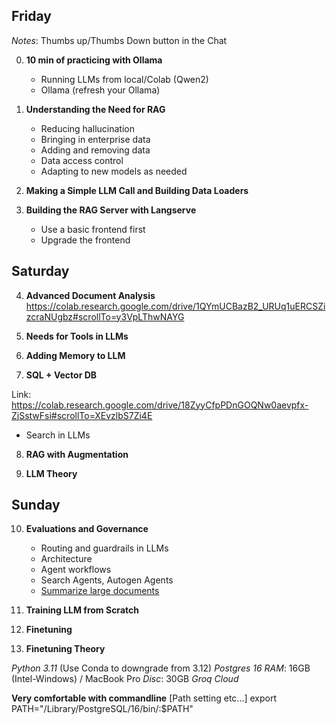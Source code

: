 ## Friday

*Notes*: Thumbs up/Thumbs Down button in the Chat

0. **10 min of practicing with Ollama**
   - Running LLMs from local/Colab (Qwen2)
   - Ollama (refresh your Ollama)

1. **Understanding the Need for RAG**
   - Reducing hallucination
   - Bringing in enterprise data
   - Adding and removing data
   - Data access control
   - Adapting to new models as needed

2. **Making a Simple LLM Call and Building Data Loaders**

3. **Building the RAG Server with Langserve**
   - Use a basic frontend first
   - Upgrade the frontend


## Saturday
4. **Advanced Document Analysis**
https://colab.research.google.com/drive/1QYmUCBazB2_URUq1uERCSZizcraNUgbz#scrollTo=y3VpLThwNAYG

5. **Needs for Tools in LLMs**

6. **Adding Memory to LLM**

7. **SQL + Vector DB**

Link: https://colab.research.google.com/drive/18ZyyCfpPDnGOQNw0aevpfx-ZjSstwFsi#scrollTo=XEvzlbS7Zi4E
- Search in LLMs


8. **RAG with Augmentation**

9. **LLM Theory**

## Sunday

10. **Evaluations and Governance**
    - Routing and guardrails in LLMs
    - Architecture
    - Agent workflows
    - Search Agents, Autogen Agents
    - [Summarize large documents](https://colab.research.google.com/drive/1c69CkJzFiT9TPGblqIO9ugndzd3nH-Ar?usp=sharing)

11. **Training LLM from Scratch**

12. **Finetuning**

13. **Finetuning Theory**

*Python 3.11* (Use Conda to downgrade from 3.12)
*Postgres 16*
*RAM*: 16GB (Intel-Windows) / MacBook Pro
*Disc*: 30GB
*Groq Cloud*

**Very comfortable with commandline** [Path setting etc...]
export PATH="/Library/PostgreSQL/16/bin/:$PATH"
